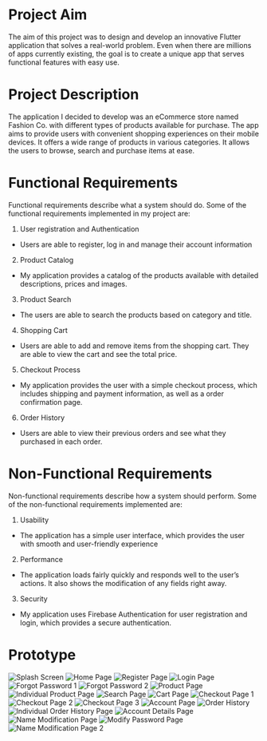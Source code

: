 # Project Aim 
The aim of this project was to design and develop an innovative Flutter application that solves a real-world problem. Even when there are millions of apps currently existing, the goal is to create a unique app that serves functional features with easy use.
  
# Project Description 
The application I decided to develop was an eCommerce store named Fashion Co. with different types of products available for purchase. The app aims to provide users with convenient shopping experiences on their mobile devices. It offers a wide range of products in various categories. It allows the users to browse, search and purchase items at ease. 

# Functional Requirements
Functional requirements describe what a system should do. Some of the functional requirements implemented in my project are:
1. User registration and Authentication
  - Users are able to register, log in and manage their account information
2. Product Catalog
  - My application provides a catalog of the products available with detailed descriptions, prices and images. 
3. Product Search
  - The users are able to search the products based on category and title. 
4. Shopping Cart
  - Users are able to add and remove items from the shopping cart. They are able to view the cart and see the total price. 
5. Checkout Process
  - My application provides the user with a simple checkout process, which includes shipping and payment information, as well as a order confirmation page. 
6. Order History
  - Users are able to view their previous orders and see what they purchased in each order. 

# Non-Functional Requirements
Non-functional requirements describe how a system should perform. Some of the non-functional requirements implemented are:
1. Usability
- The application has a simple user interface, which provides the user with smooth and user-friendly experience
2. Performance
- The application loads fairly quickly and responds well to the user’s actions. It also shows the modification of any fields right away. 
3. Security
- My application uses Firebase Authentication for user registration and login, which provides a secure authentication. 

# Prototype
![Splash Screen](https://github.com/melissaweller/FashionCo/assets/112568989/d76bb778-d631-465b-acbf-6098903e27d9)
![Home Page](https://github.com/melissaweller/FashionCo/assets/112568989/cd1bead4-5ba1-477f-9b14-965d3af1e14d)
![Register Page](https://github.com/melissaweller/FashionCo/assets/112568989/bdf6f874-341c-4e5c-94a3-e59f5ad9cce3)
![Login Page](https://github.com/melissaweller/FashionCo/assets/112568989/ff44e371-e7ba-48f5-abbb-3fd2a8865451)
![Forgot Password 1](https://github.com/melissaweller/FashionCo/assets/112568989/bb720aa0-c6ce-4435-bd40-7375b24eded7)
![Forgot Password 2](https://github.com/melissaweller/FashionCo/assets/112568989/a11d4f81-a9d1-4940-ace4-dc37cf390348)
![Product Page](https://github.com/melissaweller/FashionCo/assets/112568989/c6e54430-0085-4f71-a86a-91ea68b3b71d)
![Individual Product Page](https://github.com/melissaweller/FashionCo/assets/112568989/3ae3bb4f-c9ed-4a14-978b-0ddb32e1ecf0)
![Search Page](https://github.com/melissaweller/FashionCo/assets/112568989/57a5b113-ea32-4858-8d59-dbe11c381f2c)
![Cart Page](https://github.com/melissaweller/FashionCo/assets/112568989/0e899bd6-7921-4727-981c-c564d2fa8b6a)
![Checkout Page 1](https://github.com/melissaweller/FashionCo/assets/112568989/0d5979bd-11a7-4d4b-b46d-aaee93a83d9c)
![Checkout Page 2](https://github.com/melissaweller/FashionCo/assets/112568989/448ac84f-ce89-41c2-ab58-c9b48057e163)
![Checkout Page 3](https://github.com/melissaweller/FashionCo/assets/112568989/200e770a-ce3a-4f61-bd4a-0b0507ec2486)
![Account Page](https://github.com/melissaweller/FashionCo/assets/112568989/4a8587d7-a617-4d21-bd4b-50ce1c4fd6a2)
![Order History](https://github.com/melissaweller/FashionCo/assets/112568989/3f31cc7a-15df-46bd-ba80-9799032fdb51)
![Individual Order History Page](https://github.com/melissaweller/FashionCo/assets/112568989/d8bbfbbe-b8c5-418d-9cd6-2eaab328b54e)
![Account Details Page](https://github.com/melissaweller/FashionCo/assets/112568989/3d1dcc5a-4bf6-4fe4-87c6-3ceb5ac79851)
![Name Modification Page](https://github.com/melissaweller/FashionCo/assets/112568989/48ebc67f-24ea-4c83-a43a-d5a916dcc23d)
![Modify Password Page](https://github.com/melissaweller/FashionCo/assets/112568989/a03061d5-16d6-4129-95d6-f76e1615a7b1)
![Name Modification Page 2](https://github.com/melissaweller/FashionCo/assets/112568989/5b754e51-e3b3-418f-a4f5-e0148e0075e4)

